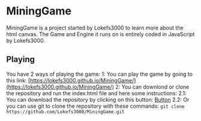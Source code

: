 # MiningGame
 
MiningGame is a project started by Lokefs3000 to learn more about the html canvas.
The Game and Engine it runs on is entirely coded in JavaScript by Lokefs3000.

## Playing

You have 2 ways of playing the game:
    1: You can play the game by going to this link:
        [https://lokefs3000.github.io/MiningGame/](https://lokefs3000.github.io/MiningGame/)
    2: You can downlond or clone the repository and run the index.html file and here some instructions:
        2.1: You can download the repository by clicking on this button:
            [Button](https://github.com/Lokefs3000/MiningGame/archive/refs/heads/main.zip)
        2.2: Or you can use git to clone the repository with these commands:
            ```
            git clone https://github.com/Lokefs3000/MiningGame.git
            ```